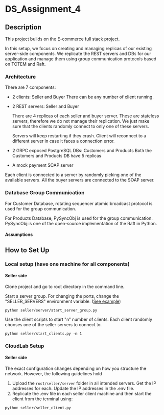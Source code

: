 # DS_Assignment_4

## Description
This project builds on the E-commerce [full stack project](https://github.com/gritsiem/DS_Assignment_2).

In this setup, we focus on creating and managing replicas of our existing server-side components. We replicate the REST servers and DBs for our application and manage them using group communication protocols based on TOTEM and Raft.
### Architecture
There are 7 components: 
- 2 clients: Seller and Buyer
    There can be any number of client running.
- 2 REST servers: Seller and Buyer 

    There are 4 replicas of each seller and buyer server. These are stateless servers, therefore we do not manage their replication. We just make sure that the clients randomly connect to only one of these servers.

    Servers will keep restarting if they crash. Client will reconnect to a different server in case it faces a connection error.  
- 2 GRPC exposed PostgreSQL DBs: Customers and Products
  Both the Customers and Products DB have 5 replicas
- A mock payment SOAP server

Each client is connected to a server by randomly picking one of the available servers. All the buyer servers are connected to the SOAP server.  

### Database Group Communication
For Customer Database, rotating sequencer atomic broadcast protocol is used for the group communication. 

For Products Database, PySyncObj is used for the group communication. PySyncObj is one of the open-source implementation of the Raft in Python.  
#### Assumptions

## How to Set Up 
### Local setup (have one machine for all components)
#### Seller side
Clone project and go to root directory in the command line.

Start a server group. For changing the ports, change the "SELLER_SERVERS" environment variable. ([See example](./dotenv_example.txt))
```
python seller/server/start_server_group.py
```
Use the client scripts to start "n" number of clients. Each client randomly chooses one of the seller servers to connect to.
```
python seller/start_clients.py -n 1
```

### CloudLab Setup
#### Seller side
The exact configuration changes depending on how you structure the network. However, the following guidelines hold
1. Upload the ```root/seller/server``` folder in all intended servers. Get the IP addresses for each. Update the IP addresses in the .env file.
2. Replicate the .env file in each seller client machine and then start the client from the terminal using:
```
python seller/seller_client.py
```
